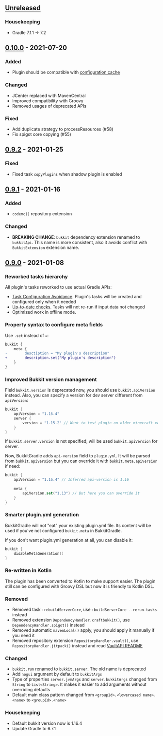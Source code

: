 ## [Unreleased]

### Housekeeping

- Gradle 7.1.1 -> 7.2

## [0.10.0] - 2021-07-20

### Added

- Plugin should be compatible with [configuration cache](https://docs.gradle.org/current/userguide/configuration_cache.html)

### Changed

- JCenter replaced with MavenCentral
- Improved compatibility with Groovy
- Removed usages of deprecated APIs

### Fixed

- Add duplicate strategy to processResources (#58)
- Fix spigot core copying (#55)

## [0.9.2] - 2021-01-25

### Fixed
- Fixed task `copyPlugins` when shadow plugin is enabled

## [0.9.1] - 2021-01-16

### Added
- `codemc()` repository extension

### Changed
- **BREAKING CHANGE**: `bukkit` dependency extension renamed to `bukkitApi`.
  This name is more consistent, also it avoids conflict with `BukkitExtension` extension name.

## [0.9.0] - 2021-01-08

### Reworked tasks hierarchy

All plugin's tasks reworked to use actual Gradle APIs:
- [Task Configuration Avoidance][tca].
  Plugin's tasks will be created and configured only when it needed
- [Up-to-date checks][uptodate].
  Tasks will not re-run if input data not changed
- Optimized work in offline mode.

### Property syntax to configure meta fields
Use `.set` instead of `=`:
```diff
bukkit {
    meta {
-        desctiption = "My plugin's description"
+        description.set("My plugin's description")
    }
}
```

### Improved Bukkit version management

Field `bukkit.version` is deprecated now, you should use `bukkit.apiVersion` instead.
Also, you can specify a version for dev server different from `apiVersion`:
```kotlin
bukkit {
    apiVersion = "1.16.4"
    server {
        version = "1.15.2" // Want to test plugin on older minecraft version 
    }
}
```
If `bukkit.server.version` is not specified, will be used `bukkit.apiVersion` for server.

Now, BukkitGradle adds `api-version` field to `plugin.yml`.
It will be parsed from `bukkit.apiVersion` but you can override it with `bukkit.meta.apiVersion` if need:
```kotlin
bukkit {
    apiVersion = "1.16.4" // Inferred api-version is 1.16
    
    meta {
        apiVersion.set("1.13") // But here you can override it
    }
}
```

### Smarter plugin.yml generation

BukkitGradle will not "eat" your existing plugin.yml file.
Its content will be used if you've not configured `bukkit.meta` in BukkitGradle.

If you don't want plugin.yml generation at all, you can disable it:
```kotlin
bukkit {
    disableMetaGeneration()
}
```

### Re-written in Kotlin
The plugin has been converted to Kotlin to make support easier.
The plugin still can be configured with Groovy DSL but
now it is friendly to Kotlin DSL.

### Removed
- Removed task `:rebuildServerCore`, use `:buildServerCore --rerun-tasks` instead
- Removed extension `DependencyHandler.craftbukkit()`, use `DependencyHandler.spigot()` instead
- Removed automatic `mavenLocal()` apply, you should apply it manually if you need it
- Removed repository extension `RepositoryHandler.vault()`, use `RepositoryHandler.jitpack()` instead and read [VaultAPI README][vault]

### Changed
- `bukkit.run` renamed to `bukkit.server`. The old name is deprecated
- Add `nogui` argument by default to `bukkitArgs`
- Type of properties `server.jvmArgs` and `server.bukkitArgs` changed from `String` to `List<String>`.
  It makes it easier to add arguments without overriding defaults
- Default main class pattern changed from `<groupId>.<lowercased name>.<name>` to `<groupId>.<name>`

### Housekeeping
- Default bukkit version now is 1.16.4
- Update Gradle to 6.7.1

[tca]: https://docs.gradle.org/current/userguide/task_configuration_avoidance.html
[uptodate]: https://docs.gradle.org/current/userguide/more_about_tasks.html#sec:up_to_date_checks
[vault]: https://github.com/MilkBowl/VaultAPI

[unreleased]: https://github.com/EndlessCodeGroup/BukkitGradle/compare/0.10.0...develop
[0.10.0]: https://github.com/EndlessCodeGroup/BukkitGradle/compare/0.9.2...0.10.0
[0.9.2]: https://github.com/EndlessCodeGroup/BukkitGradle/compare/0.9.1...0.9.2
[0.9.1]: https://github.com/EndlessCodeGroup/BukkitGradle/compare/0.9.0...0.9.1
[0.9.0]: https://github.com/EndlessCodeGroup/BukkitGradle/compare/0.8.2...0.9.0
